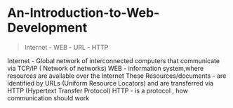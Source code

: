 # An-Introduction-to-Web-Development

> Internet - WEB - URL - HTTP

Internet - Global network of interconnected computers that communicate via TCP/IP ( Network of networks)
WEB - information system,where resources are available over the Internet
These Resources/documents - are identified by URLs (Uniform Resource Locators) and are transferred via HTTP (Hypertext Transfer Protocol)
HTTP - is a protocol , how communication should work
